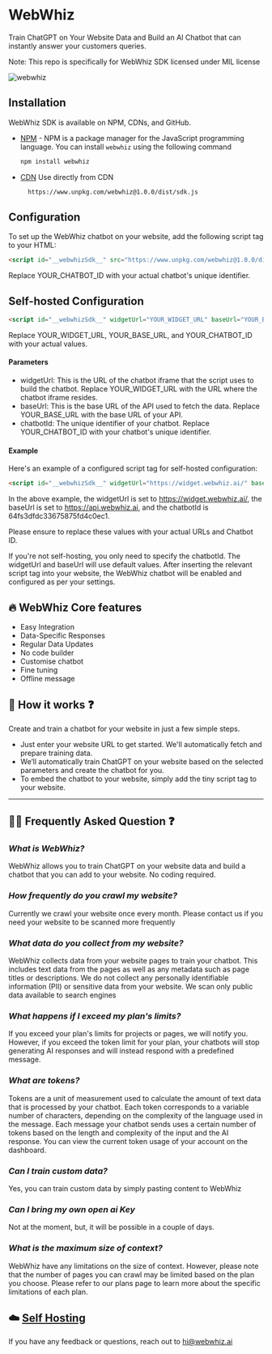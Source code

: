 # WebWhiz

Train ChatGPT on Your Website Data and Build an AI Chatbot that can instantly answer your customers queries.

Note: This repo is specifically for WebWhiz SDK licensed under MIL license

![webwhiz](https://user-images.githubusercontent.com/6586706/236858939-4f3e4ac0-f3f7-4f76-8fee-add747b09ce1.png)

## Installation

WebWhiz SDK is available on NPM, CDNs, and GitHub.

-   [NPM](https://www.npmjs.com/) - NPM is a package manager for the JavaScript
    programming language. You can install `webwhiz` using the following
    command

    ```sh
    npm install webwhiz
    ```
- [CDN](https://www.unpkg.com/webwhiz@1.0.0/dist/sdk.js) Use directly from CDN

  ```sh
    https://www.unpkg.com/webwhiz@1.0.0/dist/sdk.js
  ```

## Configuration 
To set up the WebWhiz chatbot on your website, add the following script tag to your HTML:

``` html
<script id="__webwhizSdk__" src="https://www.unpkg.com/webwhiz@1.0.0/dist/sdk.js" chatbotId="YOUR_CHATBOT_ID"></script>
```
Replace YOUR_CHATBOT_ID with your actual chatbot's unique identifier.

## Self-hosted Configuration

```html
<script id="__webwhizSdk__" widgetUrl="YOUR_WIDGET_URL" baseUrl="YOUR_BASE_URL" src="webwhiz-sdk.js" chatbotId="YOUR_CHATBOT_ID"></script>
```
Replace YOUR_WIDGET_URL, YOUR_BASE_URL, and YOUR_CHATBOT_ID with your actual values.

#### Parameters
- widgetUrl: This is the URL of the chatbot iframe that the script uses to build the chatbot. Replace YOUR_WIDGET_URL with the URL where the chatbot iframe resides.
- baseUrl: This is the base URL of the API used to fetch the data. Replace YOUR_BASE_URL with the base URL of your API.
- chatbotId: The unique identifier of your chatbot. Replace YOUR_CHATBOT_ID with your chatbot's unique identifier.

#### Example
Here's an example of a configured script tag for self-hosted configuration:

```html
<script id="__webwhizSdk__" widgetUrl="https://widget.webwhiz.ai/" baseUrl="https://api.webwhiz.ai" src="webwhiz-sdk.js" chatbotId="64fs3dfdc33675875fd4c0ec1"></script>
```

In the above example, the widgetUrl is set to https://widget.webwhiz.ai/, the baseUrl is set to https://api.webwhiz.ai, and the chatbotId is 64fs3dfdc33675875fd4c0ec1.

Please ensure to replace these values with your actual URLs and Chatbot ID.

If you're not self-hosting, you only need to specify the chatbotId. The widgetUrl and baseUrl will use default values. After inserting the relevant script tag into your website, the WebWhiz chatbot will be enabled and configured as per your settings.



## 🔥 WebWhiz Core features

- Easy Integration
- Data-Specific Responses
- Regular Data Updates
- No code builder
- Customise chatbot
- Fine tuning
- Offline message




## 🤔 How it works ❓
Create and train a chatbot for your website in just a few simple steps.

- Just enter your website URL to get started. We'll automatically fetch and prepare training data.
- We’ll automatically train ChatGPT on your website based on the selected parameters and create the chatbot for you.
- To embed the chatbot to your website, simply add the tiny script tag to your website.


<hr>

## 🙋‍♂️ Frequently Asked Question ❓

### ***What is WebWhiz?***
WebWhiz allows you to train ChatGPT on your website data and build a chatbot that you can add to your website. No coding required.

### ***How frequently do you crawl my website?***
Currently we crawl your website once every month. Please contact us if you need your website to be scanned more frequently

### ***What data do you collect from my website?***
WebWhiz collects data from your website pages to train your chatbot. This includes text data from the pages as well as any metadata such as page titles or descriptions. We do not collect any personally identifiable information (PII) or sensitive data from your website. We scan only public data available to search engines

### ***What happens if I exceed my plan's limits?***
If you exceed your plan's limits for projects or pages, we will notify you. However, if you exceed the token limit for your plan, your chatbots will stop generating AI responses and will instead respond with a predefined message.

### ***What are tokens?***
Tokens are a unit of measurement used to calculate the amount of text data that is processed by your chatbot. Each token corresponds to a variable number of characters, depending on the complexity of the language used in the message. Each message your chatbot sends uses a certain number of tokens based on the length and complexity of the input and the AI response. You can view the current token usage of your account on the dashboard.

### ***Can I train custom data?***
Yes, you can train custom data by simply pasting content to WebWhiz

### ***Can I bring my own open ai Key***
Not at the moment, but, it will be possible in a couple of days.

### ***What is the maximum size of context?***
WebWhiz have any limitations on the size of context. However, please note that the number of pages you can crawl may be limited based on the plan you choose. Please refer to our plans page to learn more about the specific limitations of each plan.





## ☁️ [Self Hosting](https://www.webwhiz.ai/self-hosting/)



If you have any feedback or questions, reach out to hi@webwhiz.ai
